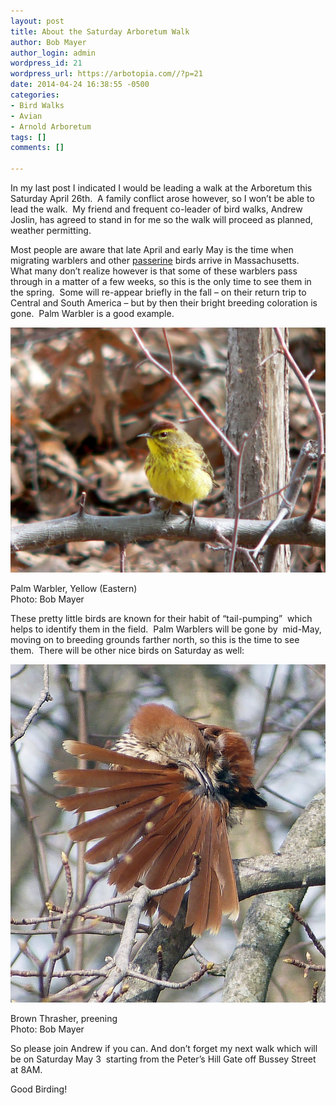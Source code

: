 ```yaml
---
layout: post
title: About the Saturday Arboretum Walk
author: Bob Mayer
author_login: admin
wordpress_id: 21
wordpress_url: https://arbotopia.com//?p=21
date: 2014-04-24 16:38:55 -0500
categories:
- Bird Walks
- Avian
- Arnold Arboretum
tags: []
comments: []

---
```

<p>In my last post I indicated I would be leading a walk at the Arboretum this Saturday April 26th.  A family conflict arose however, so I won’t be able to lead the walk.  My friend and frequent co-leader of bird walks, Andrew Joslin, has agreed to stand in for me so the walk will proceed as planned, weather permitting.</p>

<p>Most people are aware that late April and early May is the time when migrating warblers and other <a href="http://en.wikipedia.org/wiki/Passerine">passerine</a> birds arrive in Massachusetts.  What many don’t realize however is that some of these warblers pass through in a matter of a few weeks, so this is the only time to see them in the spring.  Some will re-appear briefly in the fall – on their return trip to Central and South America – but by then their bright breeding coloration is gone.  Palm Warbler is a good example.</p>

![](/images/P1080759.jpg)

<p>Palm Warbler, Yellow (Eastern)<br>Photo: Bob Mayer</p>

<p>These pretty little birds are known for their habit of “tail-pumping”  which helps to identify them in the field.  Palm Warblers will be gone by  mid-May, moving on to breeding grounds farther north, so this is the time to see them.  There will be other nice birds on Saturday as well:</p>

![](/images/P1040891.jpg)

<p>Brown Thrasher, preening<br>Photo: Bob Mayer</p>

<p>So please join Andrew if you can. And don’t forget my next walk which will be on Saturday May 3  starting from the Peter’s Hill Gate off Bussey Street at 8AM.</p>

<p>Good Birding!<a href="http://www.arbotopia.com:80/#"><br></a></p>